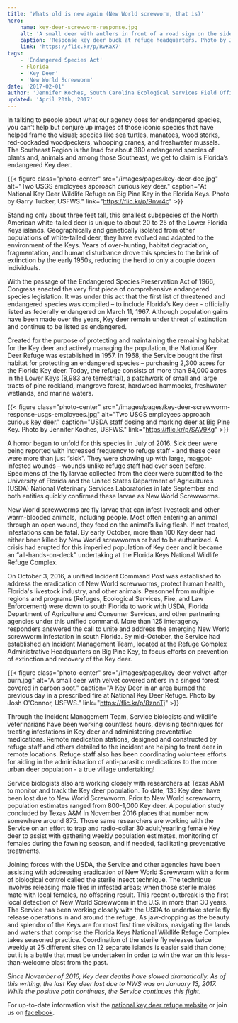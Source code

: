 ```yaml
---
title: 'Whats old is new again (New World screwworm, that is)'
hero:
    name: key-deer-screwworm-response.jpg
    alt: 'A small deer with antlers in front of a road sign on the side of a road.'
    caption: 'Response key deer buck at refuge headquarters. Photo by Jennifer Koches, USFWS.'
    link: 'https://flic.kr/p/RvKaX7'
tags:
    - 'Endangered Species Act'
    - Florida
    - 'Key Deer'
    - 'New World Screwworm'
date: '2017-02-01'
author: 'Jennifer Koches, South Carolina Ecological Services Field Office'
updated: 'April 20th, 2017'
---
```


In talking to people about what our agency does for endangered species, you can’t help but conjure up images of those iconic species that have helped frame the visual; species like sea turtles, manatees, wood storks, red-cockaded woodpeckers, whooping cranes, and freshwater mussels.  The Southeast Region is the lead for about 380 endangered species of plants and, animals and among those Southeast, we get to claim is Florida’s endangered Key deer.

{{< figure class="photo-center" src="/images/pages/key-deer-doe.jpg" alt="Two USGS employees approach curious key deer." caption="At National Key Deer Wildlife Refuge on Big Pine Key in the Florida Keys.  Photo by Garry Tucker, USFWS." link="https://flic.kr/p/9nvr4c" >}}

Standing only about three feet tall, this smallest subspecies of the North American white-tailed deer is unique to about 20 to 25 of the Lower Florida Keys islands.  Geographically and genetically isolated from other populations of white-tailed deer, they have evolved and adapted to the environment of the Keys.  Years of over-hunting, habitat degradation, fragmentation, and human disturbance drove this species to the brink of extinction by the early 1950s, reducing the herd to only a couple dozen individuals.  

With the passage of the Endangered Species Preservation Act of 1966, Congress enacted the very first piece of comprehensive endangered species legislation.  It was under this act that the first list of threatened and endangered species was compiled – to include Florida’s Key deer - officially listed as federally endangered on March 11, 1967.  Although population gains have been made over the years, Key deer remain under threat of extinction and continue to be listed as endangered.

Created for the purpose of protecting and maintaining the remaining habitat for the Key deer and actively managing the population, the National Key Deer Refuge was established in 1957.  In 1968, the Service bought the first habitat for protecting an endangered species – purchasing 2,300 acres for the Florida Key deer.  Today, the refuge consists of more than 84,000 acres in the Lower Keys (8,983 are terrestrial), a patchwork of small and large tracts of pine rockland, mangrove forest, hardwood hammocks, freshwater wetlands, and marine waters.

{{< figure class="photo-center" src="/images/pages/key-deer-screwworm-response-usgs-employees.jpg" alt="Two USGS employees approach curious key deer." caption="USDA staff dosing and marking deer at Big Pine Key.  Photo by Jennifer Koches, USFWS." link="https://flic.kr/p/SAV9Kg" >}}

A horror began to unfold for this species in July of 2016.  Sick deer were being reported with increased frequency to refuge staff - and these deer were more than just “sick”.  They were showing up with large, maggot-infested wounds – wounds unlike refuge staff had ever seen before.  Specimens of the fly larvae collected from the deer were submitted to the University of Florida and the United States Department of Agriculture’s (USDA) National Veterinary Services Laboratories in late September and both entities quickly confirmed these larvae as New World Screwworms.

New World screwworms are fly larvae that can infest livestock and other warm-blooded animals, including people.  Most often entering an animal through an open wound, they feed on the animal’s living flesh.  If not treated, infestations can be fatal.  By early October, more than 100 Key deer had either been killed by New World screwworms or had to be euthanized.  A crisis had erupted for this imperiled population of Key deer and it became an “all-hands-on-deck” undertaking at the Florida Keys National Wildlife Refuge Complex.

On October 3, 2016, a unified Incident Command Post was established to address the eradication of New World screwworms, protect human health, Florida's livestock industry, and other animals.  Personnel from multiple regions and programs (Refuges, Ecological Services, Fire, and Law Enforcement) were down to south Florida to work with USDA, Florida Department of Agriculture and Consumer Services, and other partnering agencies under this unified command.  More than 125 interagency responders answered the call to unite and address the emerging New World screwworm infestation in south Florida.  By mid-October, the Service had established an Incident Management Team, located at the Refuge Complex Administrative Headquarters on Big Pine Key, to focus efforts on prevention of extinction and recovery of the Key deer.

{{< figure class="photo-center" src="/images/pages/key-deer-velvet-after-burn.jpg" alt="A small deer with velvet covered antlers in a singed forest covered in carbon soot." caption="A Key Deer in an area burned the previous day in a prescribed fire at National Key Deer Refuge. Photo by Josh O'Connor, USFWS." link="https://flic.kr/p/8znnTj" >}}

Through the Incident Management Team, Service biologists and wildlife veterinarians have been working countless hours, devising techniques for treating infestations in Key deer and administering preventative medications.  Remote medication stations, designed and constructed by refuge staff and others detailed to the incident are helping to treat deer in remote locations.  Refuge staff also has been coordinating volunteer efforts for aiding in the administration of anti-parasitic medications to the more urban deer population - a true village undertaking!  

Service biologists also are working closely with researchers at Texas A&M to monitor and track the Key deer population.  To date, 135 Key deer have been lost due to New World Screwworm.  Prior to New World screwworm, population estimates ranged from 800-1,000 Key deer.  A population study concluded by Texas A&M in November 2016 places that number now somewhere around 875.  Those same researchers are working with the Service on an effort to trap and radio-collar 30 adult/yearling female Key deer to assist with gathering weekly population estimates, monitoring of females during the fawning season, and if needed, facilitating preventative treatments.  

Joining forces with the USDA, the Service and other agencies have been assisting with addressing eradication of New World Screwworm with a form of biological control called the sterile insect technique. The technique involves releasing male flies in infested areas; when those sterile males mate with local females, no offspring result.  This recent outbreak is the first local detection of New World Screwworm in the U.S. in more than 30 years. The Service has been working closely with the USDA to undertake sterile fly release operations in and around the refuge.  As jaw-dropping as the beauty and splendor of the Keys are for most first time visitors, navigating the lands and waters that comprise the Florida Keys National Wildlife Refuge Complex takes seasoned practice.  Coordination of the sterile fly releases twice weekly at 25 different sites on 12 separate islands is easier said than done; but it is a battle that must be undertaken in order to win the war on this less-than-welcome blast from the past.

*Since November of 2016, Key deer deaths have slowed dramatically.  As of this writing, the last Key deer lost due to NWS was on January 13, 2017.  While the positive path continues, the Service continues this fight.*

For up-to-date information visit the [national key deer refuge website](https://www.fws.gov/refuge/National_Key_Deer_Refuge/) or join us on [facebook](https://www.facebook.com/floridakeysrefuges).
